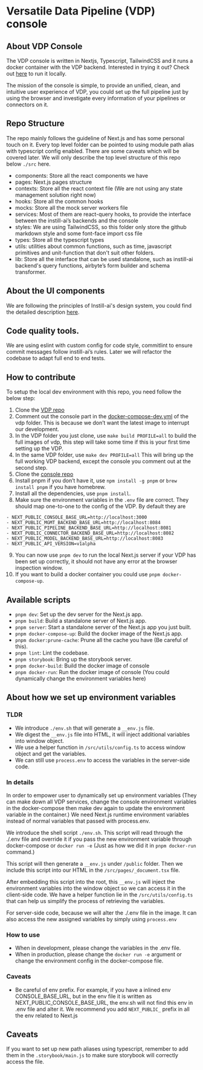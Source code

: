 # Versatile Data Pipeline (VDP) console

## About VDP Console

The VDP console is written in Nextjs, Typescript, TailwindCSS and it runs a docker container with the VDP backend. Interested in trying it out? Check out [here](https://github.com/instill-ai/vdp) to run it locally.

The mission of the console is simple, to provide an unified, clean, and intuitive user experience of VDP, you could set up the full pipeline just by using the browser and investigate every information of your pipelines or connectors on it.

## Repo Structure

The repo mainly follows the guideline of Next.js and has some personal touch on it. Every top level folder can be pointed to using module path alias with typescript config enabled. There are some caveats which will be covered later. We will only describe the top level structure of this repo below `./src` here.

- components: Store all the react components we have
- pages: Next.js pages structure
- contexts: Store all the react context file (We are not using any state management solution right now)
- hooks: Store all the common hooks
- mocks: Store all the mock server workers file
- services: Most of them are react-query hooks, to provide the interface between the instill-ai’s backends and the console
- styles: We are using TailwindCSS, so this folder only store the github markdown style and some font-face import css file
- types: Store all the typescript types
- utils: utilities about common functions, such as time, javascript primitives and unit-function that don't suit other folders.
- lib: Store all the interface that can be used standalone, such as instill-ai backend's query functions, airbyte’s form builder and schema transformer.

## About the UI components

We are following the principles of Instill-ai's design system, you could find the detailed description [here](https://github.com/instill-ai/design-system).

## Code quality tools.

We are using eslint with custom config for code style, commitlint to ensure commit messages follow instill-ai’s rules. Later we will refactor the codebase to adapt full end to end tests.

## How to contribute

To setup the local dev environment with this repo, you need follow the below step:

1. Clone the [VDP repo](https://github.com/instill-ai/vdp)
2. Comment out the console part in the [docker-compose-dev.yml](https://github.com/instill-ai/vdp/blob/f563393dca62fc1961e1a370f5a38fb9bc51c5a3/docker-compose-dev.yml#L510) of the vdp folder. This is because we don’t want the latest image to interrupt our development.
3. In the VDP folder you just clone, use `make build PROFILE=all` to build the full images of vdp, this step will take some time if this is your first time setting up the VDP.
4. In the same VDP folder, use `make dev PROFILE=all` This will bring up the full working VDP backend, except the console you comment out at the second step.
5. Clone the [console repo](https://github.com/instill-ai/console)
6. Install pnpm if you don’t have it, use `npm install -g pnpm` or `brew install pnpm` if you have homebrew.
7. Install all the dependencies, use `pnpm install`.
8. Make sure the environment variables in the `.env` file are correct. They should map one-to-one to the config of the VDP. By default they are

```
- NEXT_PUBLIC_CONSOLE_BASE_URL=http://localhost:3000
- NEXT_PUBLIC_MGMT_BACKEND_BASE_URL=http://localhost:8084
- NEXT_PUBLIC_PIPELINE_BACKEND_BASE_URL=http://localhost:8081
- NEXT_PUBLIC_CONNECTOR_BACKEND_BASE_URL=http://localhost:8082
- NEXT_PUBLIC_MODEL_BACKEND_BASE_URL=http://localhost:8083
- NEXT_PUBLIC_API_VERSION=v1alpha
```

9. You can now use `pnpm dev` to run the local Next.js server if your VDP has been set up correctly, it should not have any error at the browser inspection window.
10. If you want to build a docker container you could use `pnpm docker-compose-up`.

## Available scripts

- `pnpm dev`: Set up the dev server for the Next.js app.
- `pnpm build`: Build a standalone server of Next.js app.
- `pnpm server`: Start a standalone server of the Next.js app you just built.
- `pnpm docker-compose-up`: Build the docker image of the Next.js app.
- `pnpm docker:prune-cache`: Prune all the cache you have (Be careful of this).
- `pnpm lint`: Lint the codebase.
- `pnpm storybook`: Bring up the storybook server.
- `pnpm docker-build`: Build the docker image of console
- `pnpm docker-run`: Run the docker image of console (You could dynamically change the environment variables here)

## About how we set up environment variables

### TLDR

- We introduce `./env.sh` that will generate a `__env.js` file.
- We digest the `__env.js` file into HTML, it will inject additional variables into window object.
- We use a helper function in `/src/utils/config.ts` to access window object and get the variables.
- We can still use `process.env` to access the variables in the server-side code.

### In details

In order to empower user to dynamically set up environment variables (They can make down all VDP services, change the console environment variables in the docker-compose then make dev again to update the environment variable in the container.) We need Next.js runtime environment variables instead of normal variables that passed with process.env.

We introduce the shell script `./env.sh`. This script will read through the ./.env file and override it if you pass the new environment variable through docker-compose or `docker run -e` (Just as how we did it in `pnpm docker-run` command.)

This script will then generate a `__env.js` under `/public` folder. Then we include this script into our HTML in the `/src/pages/_document.tsx` file. 

After embedding this script into the root, this `__env.js` will inject the environment variables into the window object so we can access it in the client-side code. We have a helper function lie in the `/src/utils/config.ts` that can help us simplify the process of retrieving the variables.

For server-side code, because we will alter the ./.env file in the image. It can also access the new assigned variables by simply using `process.env`

### How to use

- When in development, please change the variables in the .env file.
- When in production, please change the `docker run -e` argument or change the environment config in the docker-compose file.

### Caveats

- Be careful of env prefix. For example, if you have a inlined env CONSOLE_BASE_URL, but in the env file it is written as NEXT_PUBLIC_CONSOLE_BASE_URL, the env.sh will not find this env in .env file and alter it. We recommend you add `NEXT_PUBLIC_` prefix in all the env related to Next.js

## Caveats

If you want to set up new path aliases using typescript, remember to add them in the `.storybook/main.js` to make sure storybook will correctly access the file.
